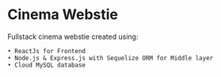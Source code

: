 # Cinema Webstie
Fullstack cinema webstie created using:

    • ReactJs for Frontend 
    • Node.js & Express.js with Sequelize ORM for Middle layer
    • Cloud MySQL database

